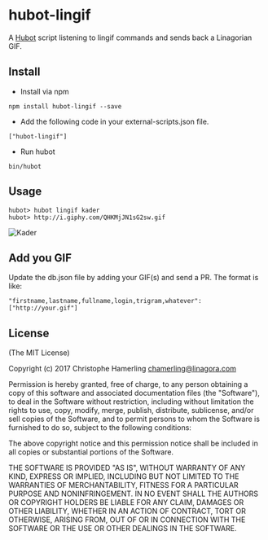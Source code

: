 # hubot-lingif

A [Hubot](http://hubot.github.com) script listening to lingif commands and sends back a Linagorian GIF.

## Install

- Install via npm

```
npm install hubot-lingif --save
```
- Add the following code in your external-scripts.json file.

```
["hubot-lingif"]
```

- Run hubot

```
bin/hubot
```

## Usage

```
hubot> hubot lingif kader
hubot> http://i.giphy.com/QHKMjJN1sG2sw.gif
```

![Kader](http://i.giphy.com/QHKMjJN1sG2sw.gif "Kader")

## Add you GIF

Update the db.json file by adding your GIF(s) and send a PR. The format is like:

```
"firstname,lastname,fullname,login,trigram,whatever": ["http://your.gif"]
```

## License

(The MIT License)

Copyright (c) 2017 Christophe Hamerling <chamerling@linagora.com>

Permission is hereby granted, free of charge, to any person obtaining a copy
of this software and associated documentation files (the "Software"), to deal
in the Software without restriction, including without limitation the rights
to use, copy, modify, merge, publish, distribute, sublicense, and/or sell
copies of the Software, and to permit persons to whom the Software is
furnished to do so, subject to the following conditions:

The above copyright notice and this permission notice shall be included in
all copies or substantial portions of the Software.

THE SOFTWARE IS PROVIDED "AS IS", WITHOUT WARRANTY OF ANY KIND, EXPRESS OR
IMPLIED, INCLUDING BUT NOT LIMITED TO THE WARRANTIES OF MERCHANTABILITY,
FITNESS FOR A PARTICULAR PURPOSE AND NONINFRINGEMENT. IN NO EVENT SHALL THE
AUTHORS OR COPYRIGHT HOLDERS BE LIABLE FOR ANY CLAIM, DAMAGES OR OTHER
LIABILITY, WHETHER IN AN ACTION OF CONTRACT, TORT OR OTHERWISE, ARISING
FROM, OUT OF OR IN CONNECTION WITH THE SOFTWARE OR THE USE OR OTHER DEALINGS
IN THE SOFTWARE.
